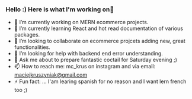### Hello :) Here is what I'm working on👋


- 🔭 I’m currently working on MERN ecommerce projects.
- 🌱 I’m currently learning React and hot read documentation of various packages.
- 👯 I’m looking to collaborate on ecommerce projcets adding new, great functionalities.
- 🤔 I’m looking for help with backend end error understanding.
- 💬 Ask me about to prepare fantastic coctail for Saturday evening  ;)
- 📫 How to reach me: mc_krus on instagram and via email: maciejkruszyniak@gmail.com
- ⚡ Fun fact: ... I'am learing spanish for no reason and I want lern french too ;)


